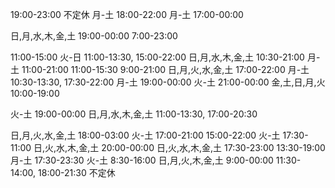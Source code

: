 19:00-23:00 不定休
月-土 18:00-22:00
月-土 17:00-00:00

日,月,水,木,金,土 19:00-00:00
7:00-23:00

11:00-15:00
火-日 11:00-13:30, 15:00-22:00
日,月,水,木,金,土 10:30-21:00
月-土 11:00-21:00
11:00-15:30
9:00-21:00
日,月,火,水,金,土 17:00-22:00
月-土 10:30-13:30, 17:30-22:00
月-土 19:00-00:00
火-土 21:00-00:00
金,土,日,月,火 10:00-19:00

火-土 19:00-00:00
日,月,水,木,金,土 11:00-13:30, 17:00-20:30

日,月,火,水,金,土 18:00-03:00
火-土 17:00-21:00
15:00-22:00
火-土 17:30-11:00
日,火,水,木,金,土 20:00-00:00
日,火,水,木,金,土 17:30-23:00
13:30-19:00
月-土 17:30-23:30
火-土 8:30-16:00
日,月,火,木,金,土 9:00-00:00
11:30-14:00, 18:00-21:30 不定休